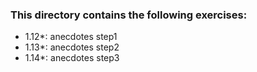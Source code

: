 ### This directory contains the following exercises:

- 1.12*: anecdotes step1
- 1.13*: anecdotes step2
- 1.14*: anecdotes step3